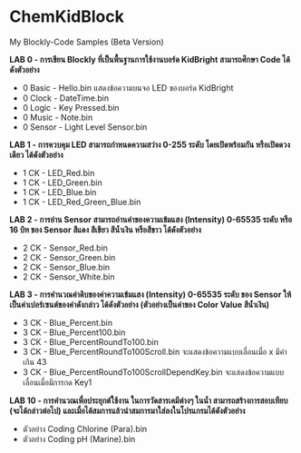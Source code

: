 # ChemKidBlock
My Blockly-Code Samples (Beta Version)

**LAB 0 - การเขียน Blockly ที่เป็นพื้นฐานการใช้งานบอร์ด KidBright สามารถศึกษา Code ได้ดังตัวอย่าง**
- 0 Basic - Hello.bin แสดงข้อความบนจอ LED ของบอร์ด KidBright
- 0 Clock - DateTime.bin
- 0 Logic - Key Pressed.bin
- 0 Music - Note.bin
- 0 Sensor - Light Level Sensor.bin

**LAB 1 - การควบคุม LED สามารถกำหนดความสว่าง 0-255 ระดับ โดยเปิดพร้อมกัน หรือเปิดดวงเดียว ได้ดังตัวอย่าง**
- 1 CK - LED_Red.bin
- 1 CK - LED_Green.bin
- 1 CK - LED_Blue.bin
- 1 CK - LED_Red_Green_Blue.bin

**LAB 2 - การอ่าน Sensor สามารถอ่านค่าของความเข้มแสง (Intensity) 0-65535 ระดับ หรือ 16 บิท ของ Sensor สีแดง สีเขียว สีน้ำเงิน หรือสีขาว ได้ดังตัวอย่าง**
- 2 CK - Sensor_Red.bin
- 2 CK - Sensor_Green.bin
- 2 CK - Sensor_Blue.bin
- 2 CK - Sensor_White.bin

**LAB 3 - การคำนวณค่าดิบของค่าความเข้มแสง (Intensity) 0-65535 ระดับ ของ Sensor ให้เป็นค่าเปอร์เซนต์ของค่าดังกล่าว ได้ดังตัวอย่าง (ตัวอย่างเป็นค่าของ Color Value สีน้ำเงิน)**
- 3 CK - Blue_Percent.bin
- 3 CK - Blue_Percent100.bin
- 3 CK - Blue_PercentRoundTo100.bin
- 3 CK - Blue_PercentRoundTo100Scroll.bin จะแสดงข้อความแบบเลื่อนเมื่อ x มีค่าเกิน 43
- 3 CK - Blue_PercentRoundTo100ScrollDependKey.bin จะแสดงข้อความแบบเลื่อนเมื่อมีการกด Key1

**LAB 10 - การคำนวณเพื่อประยุกต์ใช้งาน ในการวัดสารเคมีต่างๆ ในน้ำ สามารถสร้างการสอบเทียบ (จะได้กล่าวต่อไป) และเมื่อได้สมการแล้วนำสมการมาใส่ลงในโปรแกรมได้ดังตัวอย่าง**
- ตัวอย่าง Coding Chlorine (Para).bin
- ตัวอย่าง Coding pH (Marine).bin
